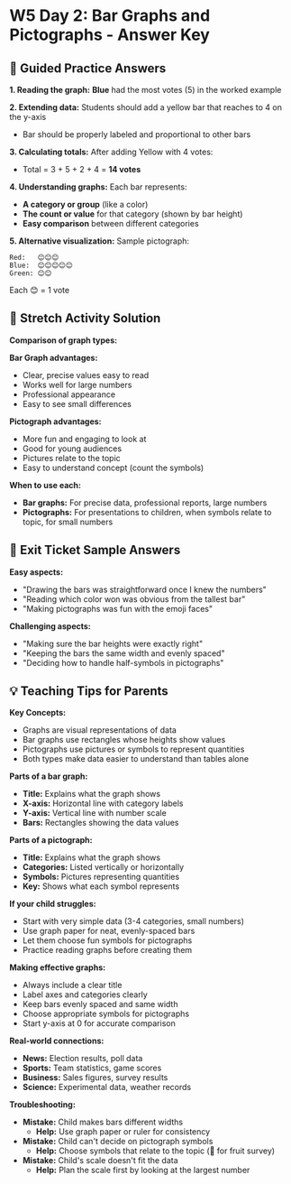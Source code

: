 # W5 Day 2: Bar Graphs and Pictographs - Answer Key

## 📝 Guided Practice Answers

**1. Reading the graph:** **Blue** had the most votes (5) in the worked example

**2. Extending data:** Students should add a yellow bar that reaches to 4 on the y-axis
   - Bar should be properly labeled and proportional to other bars

**3. Calculating totals:** After adding Yellow with 4 votes:
   - Total = 3 + 5 + 2 + 4 = **14 votes**

**4. Understanding graphs:** Each bar represents:
   - **A category or group** (like a color)
   - **The count or value** for that category (shown by bar height)
   - **Easy comparison** between different categories

**5. Alternative visualization:** Sample pictograph:
   ```
   Red:   😊😊😊
   Blue:  😊😊😊😊😊
   Green: 😊😊
   ```
   Each 😊 = 1 vote

## 🚀 Stretch Activity Solution

**Comparison of graph types:**

**Bar Graph advantages:**
- Clear, precise values easy to read
- Works well for large numbers
- Professional appearance
- Easy to see small differences

**Pictograph advantages:**
- More fun and engaging to look at
- Good for young audiences
- Pictures relate to the topic
- Easy to understand concept (count the symbols)

**When to use each:**
- **Bar graphs:** For precise data, professional reports, large numbers
- **Pictographs:** For presentations to children, when symbols relate to topic, for small numbers

## 🎯 Exit Ticket Sample Answers

**Easy aspects:**
- "Drawing the bars was straightforward once I knew the numbers"
- "Reading which color won was obvious from the tallest bar"
- "Making pictographs was fun with the emoji faces"

**Challenging aspects:**
- "Making sure the bar heights were exactly right"
- "Keeping the bars the same width and evenly spaced"
- "Deciding how to handle half-symbols in pictographs"

## 💡 Teaching Tips for Parents

**Key Concepts:**
- Graphs are visual representations of data
- Bar graphs use rectangles whose heights show values
- Pictographs use pictures or symbols to represent quantities
- Both types make data easier to understand than tables alone

**Parts of a bar graph:**
- **Title:** Explains what the graph shows
- **X-axis:** Horizontal line with category labels
- **Y-axis:** Vertical line with number scale
- **Bars:** Rectangles showing the data values

**Parts of a pictograph:**
- **Title:** Explains what the graph shows
- **Categories:** Listed vertically or horizontally
- **Symbols:** Pictures representing quantities
- **Key:** Shows what each symbol represents

**If your child struggles:**
- Start with very simple data (3-4 categories, small numbers)
- Use graph paper for neat, evenly-spaced bars
- Let them choose fun symbols for pictographs
- Practice reading graphs before creating them

**Making effective graphs:**
- Always include a clear title
- Label axes and categories clearly
- Keep bars evenly spaced and same width
- Choose appropriate symbols for pictographs
- Start y-axis at 0 for accurate comparison

**Real-world connections:**
- **News:** Election results, poll data
- **Sports:** Team statistics, game scores
- **Business:** Sales figures, survey results
- **Science:** Experimental data, weather records

**Troubleshooting:**
- **Mistake:** Child makes bars different widths
  - **Help:** Use graph paper or ruler for consistency
- **Mistake:** Child can't decide on pictograph symbols
  - **Help:** Choose symbols that relate to the topic (🍎 for fruit survey)
- **Mistake:** Child's scale doesn't fit the data
  - **Help:** Plan the scale first by looking at the largest number